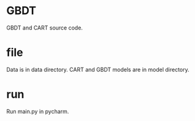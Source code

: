 # GBDT
GBDT and CART source code.

# file
Data is in data directory.
CART and GBDT models are in model directory.

# run
Run main.py in pycharm.
